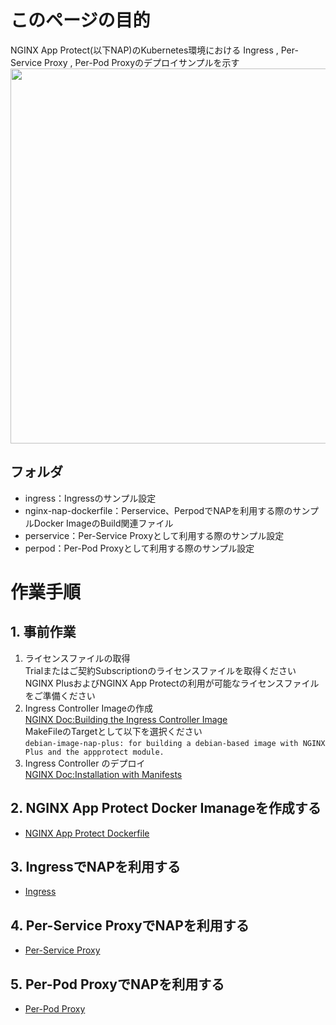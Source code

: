 # このページの目的
NGINX App Protect(以下NAP)のKubernetes環境における Ingress , Per-Service Proxy , Per-Pod Proxyのデプロイサンプルを示す
<br><img src="https://www.nginx.com/wp-content/uploads/2020/09/app-services-Kubernetes-pt2_four-locations.png" width="600"><br>

## フォルダ
- ingress：Ingressのサンプル設定
- nginx-nap-dockerfile：Perservice、PerpodでNAPを利用する際のサンプルDocker ImageのBuild関連ファイル
- perservice：Per-Service Proxyとして利用する際のサンプル設定
- perpod：Per-Pod Proxyとして利用する際のサンプル設定

# 作業手順
## 1. 事前作業
1. ライセンスファイルの取得   
Trialまたはご契約Subscriptionのライセンスファイルを取得ください   
NGINX PlusおよびNGINX App Protectの利用が可能なライセンスファイルをご準備ください
1. Ingress Controller Imageの作成   
[NGINX Doc:Building the Ingress Controller Image](https://docs.nginx.com/nginx-ingress-controller/installation/building-ingress-controller-image/)   
MakeFileのTargetとして以下を選択ください   
`debian-image-nap-plus: for building a debian-based image with NGINX Plus and the appprotect module.`
1. Ingress Controller のデプロイ   
[NGINX Doc:Installation with Manifests](https://docs.nginx.com/nginx-ingress-controller/installation/installation-with-manifests/)

## 2. NGINX App Protect Docker Imanageを作成する
- [NGINX App Protect Dockerfile](https://github.com/hiropo20/nginx-nap-container-deployment-sample/tree/master/nginx-nap-dockerfile)   

## 3. IngressでNAPを利用する
- [Ingress](https://github.com/hiropo20/nginx-nap-container-deployment-sample/tree/master/ingress)   

## 4. Per-Service ProxyでNAPを利用する
- [Per-Service Proxy](https://github.com/hiropo20/nginx-nap-container-deployment-sample/tree/master/perservice)   

## 5. Per-Pod ProxyでNAPを利用する
- [Per-Pod Proxy](https://github.com/hiropo20/nginx-nap-container-deployment-sample/tree/master/perpod)   
